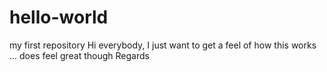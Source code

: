 # hello-world
my first repository
Hi everybody,
I just want to get a feel of how this works ...
does feel great though
Regards
